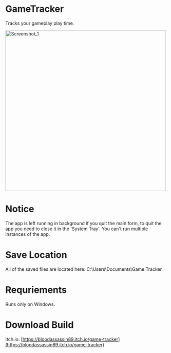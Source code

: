 # GameTracker
Tracks your gameplay play time.

<img src="https://img.itch.zone/aW1hZ2UvMjk5MDIzNS8xNzkyMjE0Ny5wbmc=/original/IJGSHO.png" alt="Screenshot_1" width="500"/>

# Notice
The app is left running in background if you quit the main form, to quit the app you need to close it in the 'System Tray'.
You can't run multiple instances of the app.

# Save Location
All of the saved files are located here: C:\Users<USER>\Documents\Game Tracker

# Requriements
Runs only on Windows.

# Download Build 
Itch.io: [https://bloodassassin89.itch.io/game-tracker](https://bloodassassin89.itch.io/game-tracker)
